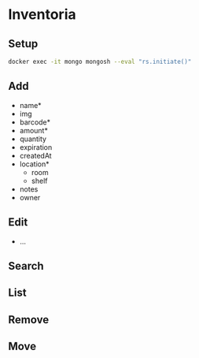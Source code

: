 # Inventoria

## Setup

```bash
docker exec -it mongo mongosh --eval "rs.initiate()"
```

## Add

- name\*
- img
- barcode\*
- amount\*
- quantity
- expiration
- createdAt
- location\*
  - room
  - shelf
- notes
- owner

## Edit

- ...

## Search

## List

## Remove

## Move
